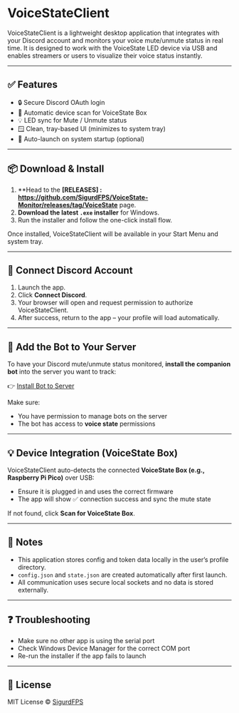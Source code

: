# VoiceStateClient

VoiceStateClient is a lightweight desktop application that integrates with your Discord account and monitors your voice mute/unmute status in real time. It is designed to work with the VoiceState LED device via USB and enables streamers or users to visualize their voice status instantly.

---

## ✅ Features

- 🔒 Secure Discord OAuth login
- 🧠 Automatic device scan for VoiceState Box
- 💡 LED sync for Mute / Unmute status
- 🪟 Clean, tray-based UI (minimizes to system tray)
- 🔁 Auto-launch on system startup (optional)

---

## 📦 Download & Install

1. **Head to the **[RELEASES] : https://github.com/SigurdFPS/VoiceState-Monitor/releases/tag/VoiceState** page.
2. **Download the latest `.exe` installer** for Windows.
3. Run the installer and follow the one-click install flow.

Once installed, VoiceStateClient will be available in your Start Menu and system tray.

---

## 🔗 Connect Discord Account

1. Launch the app.
2. Click **Connect Discord**.
3. Your browser will open and request permission to authorize VoiceStateClient.
4. After success, return to the app – your profile will load automatically.

---

## 🤖 Add the Bot to Your Server

To have your Discord mute/unmute status monitored, **install the companion bot** into the server you want to track:

👉 [Install Bot to Server](https://discord.com/oauth2/authorize?client_id=1378084297121988669)

Make sure:
- You have permission to manage bots on the server
- The bot has access to **voice state** permissions

---

## 💡 Device Integration (VoiceState Box)

VoiceStateClient auto-detects the connected **VoiceState Box (e.g., Raspberry Pi Pico)** over USB:

- Ensure it is plugged in and uses the correct firmware
- The app will show ✅ connection success and sync the mute state

If not found, click **Scan for VoiceState Box**.

---

## 📝 Notes

- This application stores config and token data locally in the user’s profile directory.
- `config.json` and `state.json` are created automatically after first launch.
- All communication uses secure local sockets and no data is stored externally.

---

## ❓ Troubleshooting

- Make sure no other app is using the serial port
- Check Windows Device Manager for the correct COM port
- Re-run the installer if the app fails to launch

---

## 📄 License

MIT License © [SigurdFPS](https://github.com/SigurdFPS)
